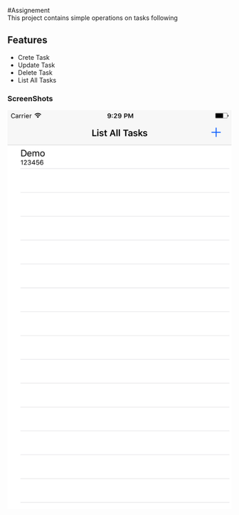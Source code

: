 #Assignement   
This project contains simple operations on tasks following
## Features

* Crete Task
* Update Task
* Delete Task
* List All Tasks

### ScreenShots
![img](https://github.com/girishPC/Assignement/blob/master/Assignement/Create%20Task%20/allTasks.png)

